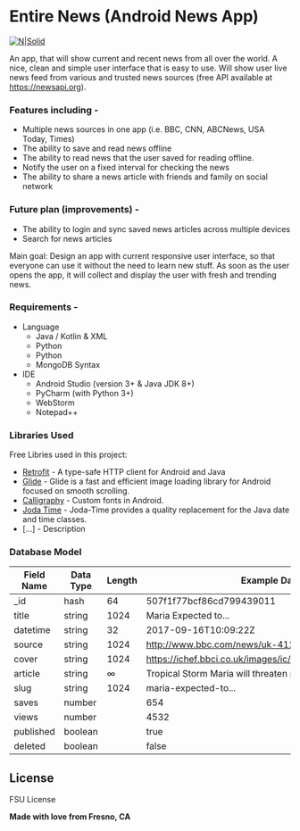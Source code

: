 # Entire News (Android News App)

[![N|Solid](https://a.fsdn.com/sd/topics/android_64.png)](https://www.android.com/)

An app, that will show current and recent news from all over the world. A nice, clean and simple user interface that is easy to use. Will show user live news feed from various and trusted news sources (free API available at https://newsapi.org).

### Features including -

  - Multiple news sources in one app (i.e. BBC, CNN, ABCNews, USA Today, Times)
  - The ability to save and read news offline
  - The ability to read news that the user saved for reading offline.
  - Notify the user on a fixed interval for checking the news
  - The ability to share a news article with friends and family on social network

### Future plan (improvements) -

  - The ability to login and sync saved news articles across multiple devices
  - Search for news articles

Main goal: Design an app with current responsive user interface, so that everyone can use it without the need to learn new stuff. As soon as the user opens the app, it will collect and display the user with fresh and trending news.

### Requirements -
- Language
    - Java / Kotlin & XML
    - Python
    - Python
    - MongoDB Syntax
- IDE
    - Android Studio (version 3+ & Java JDK 8+)
    - PyCharm (with Python 3+)
    - WebStorm
    - Notepad++


### Libraries Used

Free Libries used in this project:

* [Retrofit] - A type-safe HTTP client for Android and Java
* [Glide] - Glide is a fast and efficient image loading library for Android focused on smooth scrolling.
* [Calligraphy] - Custom fonts in Android.
* [Joda Time] - Joda-Time provides a quality replacement for the Java date and time classes.
* [...] - Description

### Database Model

| Field Name | Data Type | Length | Example Data |
| ------ | ------ | ------ | ------ |
| _id | hash | 64 | 507f1f77bcf86cd799439011 |
| title | string | 1024 | Maria Expected to... |
| datetime | string | 32 | 2017-09-16T10:09:22Z |
| source | string | 1024 | http://www.bbc.com/news/uk-41292528 |
| cover | string | 1024 | https://ichef.bbci.co.uk/images/ic/1024x576/p05g9f0r.jpg |
| article | string | ∞ | Tropical Storm Maria will threaten portions... |
| slug | string | 1024 | maria-expected-to... |
| saves | number |  | 654 |
| views | number |  | 4532 |
| published | boolean |  | true |
| deleted | boolean |  | false |


License
----

FSU License

**Made with love from Fresno, CA**

[//]: # (These are reference links used in the body of this note and get stripped out when the markdown processor does its job. There is no need to format nicely because it shouldn't be seen. Thanks SO - http://stackoverflow.com/questions/4823468/store-comments-in-markdown-syntax)

   [Retrofit]: <http://angularjs.org>
   [Glide]: <https://github.com/bumptech/glide>
   [Calligraphy]: <https://github.com/chrisjenx/Calligraphy>
   [Joda Time]: <https://github.com/dlew/joda-time-android>
   
